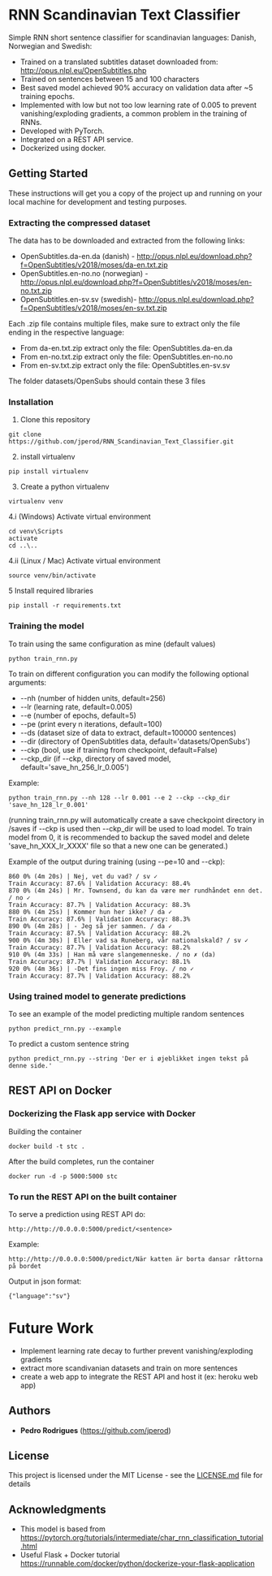 # RNN Scandinavian Text Classifier

Simple RNN short sentence classifier for scandinavian languages: Danish, Norwegian and Swedish:
* Trained on a translated subtitles dataset downloaded from: http://opus.nlpl.eu/OpenSubtitles.php
* Trained on sentences between 15 and 100 characters
* Best saved model achieved 90% accuracy on validation data after ~5 training epochs.
* Implemented with low but not too low learning rate of 0.005 to prevent vanishing/exploding gradients, a common problem in the training of RNNs.
* Developed with PyTorch.
* Integrated on a REST API service.
* Dockerized using docker.

## Getting Started

These instructions will get you a copy of the project up and running on your local machine for development and testing purposes. 

### Extracting the compressed dataset

The data has to be downloaded and extracted from the following links: 
* OpenSubtitles.da-en.da (danish) - http://opus.nlpl.eu/download.php?f=OpenSubtitles/v2018/moses/da-en.txt.zip
* OpenSubtitles.en-no.no (norwegian) - http://opus.nlpl.eu/download.php?f=OpenSubtitles/v2018/moses/en-no.txt.zip
* OpenSubtitles.en-sv.sv (swedish)- http://opus.nlpl.eu/download.php?f=OpenSubtitles/v2018/moses/en-sv.txt.zip

Each .zip file contains multiple files, make sure to extract only the file ending in the respective language:
* From da-en.txt.zip extract only the file: OpenSubtitles.da-en.da
* From en-no.txt.zip extract only the file: OpenSubtitles.en-no.no
* From en-sv.txt.zip extract only the file: OpenSubtitles.en-sv.sv

The folder datasets/OpenSubs should contain these 3 files

### Installation

1. Clone this repository
```
git clone https://github.com/jperod/RNN_Scandinavian_Text_Classifier.git
```
2. install virtualenv 
```
pip install virtualenv
```
3. Create a python virtualenv
```
virtualenv venv
```
4.i (Windows) Activate virtual environment
```
cd venv\Scripts
activate
cd ..\..
```
4.ii (Linux / Mac) Activate virtual environment
```
source venv/bin/activate
```
5 Install required libraries
```
pip install -r requirements.txt
```

### Training the model

To train using the same configuration as mine (default values)
```
python train_rnn.py
```
To train on different configuration you can modify the following optional arguments:
* --nh (number of hidden units, default=256)
* --lr (learning rate, default=0.005)
* --e (number of epochs, default=5)
* --pe (print every n iterations, default=100)
* --ds (dataset size of data to extract, default=100000 sentences)
* --dir (directory of OpenSubtitles data, default='datasets/OpenSubs')
* --ckp (bool, use if training from checkpoint, default=False)
* --ckp_dir (if --ckp, directory of saved model, default='save_hn_256_lr_0.005')

Example:
```
python train_rnn.py --nh 128 --lr 0.001 --e 2 --ckp --ckp_dir 'save_hn_128_lr_0.001'
```

(running train_rnn.py will automatically create a save checkpoint directory in /saves if --ckp is used then --ckp_dir will be used to load model. To train model from 0, it is recommended to backup the saved model and delete 'save_hn_XXX_lr_XXXX' file so that a new one can be generated.)

Example of the output during training (using --pe=10 and --ckp):
```
860 0% (4m 20s) | Nej, vet du vad? / sv ✓
Train Accuracy: 87.6% | Validation Accuracy: 88.4%
870 0% (4m 24s) | Mr. Townsend, du kan da være mer rundhåndet enn det. / no ✓
Train Accuracy: 87.7% | Validation Accuracy: 88.3%
880 0% (4m 25s) | Kommer hun her ikke? / da ✓
Train Accuracy: 87.6% | Validation Accuracy: 88.3%
890 0% (4m 28s) | - Jeg så jer sammen. / da ✓
Train Accuracy: 87.5% | Validation Accuracy: 88.2%
900 0% (4m 30s) | Eller vad sa Runeberg, vår nationalskald? / sv ✓
Train Accuracy: 87.7% | Validation Accuracy: 88.2%
910 0% (4m 33s) | Han må være slangemenneske. / no ✗ (da)
Train Accuracy: 87.7% | Validation Accuracy: 88.1%
920 0% (4m 36s) | -Det fins ingen miss Froy. / no ✓
Train Accuracy: 87.7% | Validation Accuracy: 88.2%
```
### Using trained model to generate predictions

To see an example of the model predicting multiple random sentences
```
python predict_rnn.py --example
```
To predict a custom sentence string
```
python predict_rnn.py --string 'Der er i øjeblikket ingen tekst på denne side.'
```

## REST API on Docker

### Dockerizing the Flask app service with Docker

Building the container
```
docker build -t stc .
```
After the build completes, run the container
```
docker run -d -p 5000:5000 stc
```

### To run the REST API on the built container


To serve a prediction using REST API do:
```
http://http://0.0.0.0:5000/predict/<sentence>
```
Example:
```
http://http://0.0.0.0:5000/predict/När katten är borta dansar råttorna på bordet
```
Output in json format:
```
{"language":"sv"}
```
# Future Work 

* Implement learning rate decay to further prevent vanishing/exploding gradients
* extract more scandivanian datasets and train on more sentences
* create a web app to integrate the REST API and host it (ex: heroku web app)

## Authors

* **Pedro Rodrigues** (https://github.com/jperod)

## License

This project is licensed under the MIT License - see the [LICENSE.md](LICENSE.md) file for details

## Acknowledgments

* This model is based from https://pytorch.org/tutorials/intermediate/char_rnn_classification_tutorial.html
* Useful Flask + Docker tutorial https://runnable.com/docker/python/dockerize-your-flask-application

